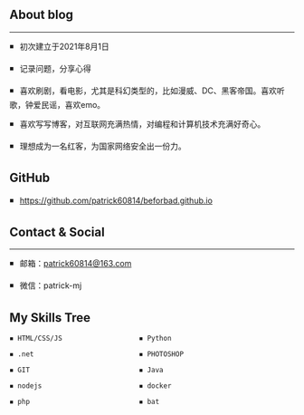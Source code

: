 

##  About blog

------

◾  初次建立于2021年8月1日

◾  记录问题，分享心得

◾  喜欢刷剧，看电影，尤其是科幻类型的，比如漫威、DC、黑客帝国。喜欢听歌，钟爱民谣，喜欢emo。

◾  喜欢写写博客，对互联网充满热情，对编程和计算机技术充满好奇心。

◾  理想成为一名红客，为国家网络安全出一份力。

## GitHub

◾  <https://github.com/patrick60814/beforbad.github.io>

## Contact & Social

------

◾  邮箱：[patrick60814@163.com](mailto:patrick60814@163.com)

◾  微信：patrick-mj

## My Skills Tree

```
◾ HTML/CSS/JS 					◾ Python

◾ .net							◾ PHOTOSHOP

◾ GIT							◾ Java

◾ nodejs						◾ docker

◾ php							◾ bat
```

